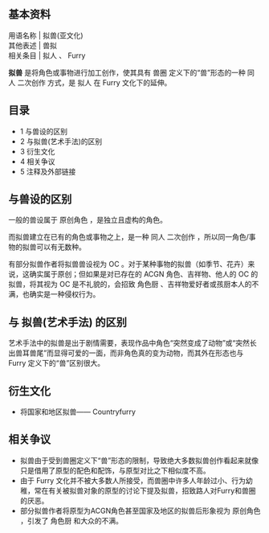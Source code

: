 **基本资料**  
---  
用语名称  |  拟兽(亚文化)   
其他表述  |  兽拟   
相关条目  |  拟人  、  Furry   
  
**拟兽** 是将角色或事物进行加工创作，使其具有  兽圈  定义下的“兽”形态的一种  同人  二次创作  方式，是  拟人  在  Furry
文化下的延伸。

##  目录

  * 1  与兽设的区别 
  * 2  与拟兽(艺术手法)的区别 
  * 3  衍生文化 
  * 4  相关争议 
  * 5  注释及外部链接 

##  与兽设的区别

一般的兽设属于  原创角色  ，是独立且虚构的角色。

而拟兽建立在已有的角色或事物之上，是一种  同人  二次创作  ，所以同一角色/事物的拟兽可以有无数种。

有部分拟兽作者将拟兽兽设视为  OC  。对于某种事物的拟兽（如季节、花卉）来说，这确实属于原创；但如果是对已存在的  ACGN  角色、吉祥物、他人的
OC  的拟兽，将其视为  OC  是不礼貌的，会招致  角色厨  、吉祥物爱好者或孩厨本人的不满，也确实是一种侵权行为。

##  与  拟兽(艺术手法)  的区别

艺术手法中的拟兽是出于剧情需要，表现作品中角色“突然变成了动物”或“突然长出兽耳兽尾”而显得可爱的一面，而非角色真的变为动物，而其外在形态也与  Furry
定义下的“兽”区别很大。

##  衍生文化

  * 将国家和地区拟兽——  Countryfurry 

##  相关争议

  * 拟兽由于受到兽圈定义下“兽”形态的限制，导致绝大多数拟兽创作看起来就像只是借用了原型的配色和配饰，与原型对比之下相似度不高。 
  * 由于  Furry  文化并不被大多数人所接受，而兽圈中许多人年龄过小、行为幼稚，常在有关被拟兽对象的原型的讨论下提及拟兽，招致路人对Furry和兽圈的厌恶。 
  * 部分拟兽作者将原型为ACGN角色甚至国家及地区的拟兽后形象视为  原创角色  ，引发了  角色厨  和大众的不满。 
